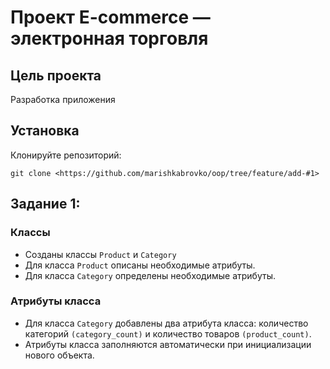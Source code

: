 # Проект  E-commerce  — электронная торговля

## Цель проекта

Разработка приложения 

## Установка
Клонируйте репозиторий:
    
    git clone <https://github.com/marishkabrovko/oop/tree/feature/add-#1>


## Задание 1:

### Классы
- Созданы классы `Product` и `Category`
- Для класса `Product` описаны необходимые атрибуты.
- Для класса `Category` определены необходимые атрибуты.

### Атрибуты класса
- Для класса `Category` добавлены два атрибута класса: количество категорий `(category_count)` и количество товаров `(product_count)`.
- Атрибуты класса заполняются автоматически при инициализации нового объекта.
